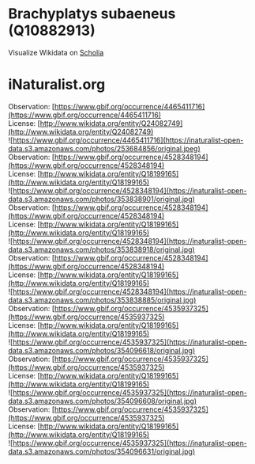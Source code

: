
Brachyplatys subaeneus (Q10882913)
==================================
  
Visualize Wikidata on [Scholia](https://scholia.toolforge.org/taxon/Q10882913)
# iNaturalist.org
  
Observation: [https://www.gbif.org/occurrence/4465411716](https://www.gbif.org/occurrence/4465411716)  
License: [http://www.wikidata.org/entity/Q24082749](http://www.wikidata.org/entity/Q24082749)  
![https://www.gbif.org/occurrence/4465411716](https://inaturalist-open-data.s3.amazonaws.com/photos/253684856/original.jpeg)  
Observation: [https://www.gbif.org/occurrence/4528348194](https://www.gbif.org/occurrence/4528348194)  
License: [http://www.wikidata.org/entity/Q18199165](http://www.wikidata.org/entity/Q18199165)  
![https://www.gbif.org/occurrence/4528348194](https://inaturalist-open-data.s3.amazonaws.com/photos/353838901/original.jpg)  
Observation: [https://www.gbif.org/occurrence/4528348194](https://www.gbif.org/occurrence/4528348194)  
License: [http://www.wikidata.org/entity/Q18199165](http://www.wikidata.org/entity/Q18199165)  
![https://www.gbif.org/occurrence/4528348194](https://inaturalist-open-data.s3.amazonaws.com/photos/353838918/original.jpg)  
Observation: [https://www.gbif.org/occurrence/4528348194](https://www.gbif.org/occurrence/4528348194)  
License: [http://www.wikidata.org/entity/Q18199165](http://www.wikidata.org/entity/Q18199165)  
![https://www.gbif.org/occurrence/4528348194](https://inaturalist-open-data.s3.amazonaws.com/photos/353838885/original.jpg)  
Observation: [https://www.gbif.org/occurrence/4535937325](https://www.gbif.org/occurrence/4535937325)  
License: [http://www.wikidata.org/entity/Q18199165](http://www.wikidata.org/entity/Q18199165)  
![https://www.gbif.org/occurrence/4535937325](https://inaturalist-open-data.s3.amazonaws.com/photos/354096618/original.jpg)  
Observation: [https://www.gbif.org/occurrence/4535937325](https://www.gbif.org/occurrence/4535937325)  
License: [http://www.wikidata.org/entity/Q18199165](http://www.wikidata.org/entity/Q18199165)  
![https://www.gbif.org/occurrence/4535937325](https://inaturalist-open-data.s3.amazonaws.com/photos/354096608/original.jpg)  
Observation: [https://www.gbif.org/occurrence/4535937325](https://www.gbif.org/occurrence/4535937325)  
License: [http://www.wikidata.org/entity/Q18199165](http://www.wikidata.org/entity/Q18199165)  
![https://www.gbif.org/occurrence/4535937325](https://inaturalist-open-data.s3.amazonaws.com/photos/354096631/original.jpg)